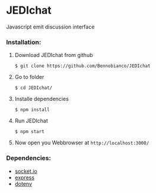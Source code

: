 # JEDIchat 
Javascript emit discussion interface


### Installation:
1. Download JEDIchat from github
    ```
    $ git clone https://github.com/Bennobianco/JEDIchat
    ```
    
2. Go to folder
    ```
    $ cd JEDIchat/
    ```
    
3. Installe dependencies
    ```
    $ npm install
    ```
    
4. Run JEDIchat
    ```
    $ npm start
    ```
    
5. Now open you Webbrowser at `http://localhost:3000/`

### Dependencies:
* [socket.io](https://www.npmjs.com/package/socket.io)
* [express](https://www.npmjs.com/package/express)
* [dotenv](https://www.npmjs.com/package/dotenv)
